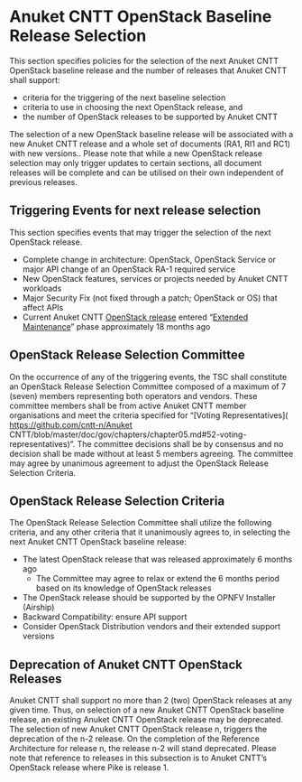 # Anuket CNTT OpenStack Baseline Release Selection

This section specifies policies for the selection of the next Anuket CNTT OpenStack baseline release and the number of releases that Anuket CNTT shall support:
-	criteria for the triggering of the next baseline selection
-	criteria to use in choosing the next OpenStack release, and 
-	the number of OpenStack releases to be supported by Anuket CNTT

The selection of a new OpenStack baseline release will be associated with a new Anuket CNTT release and a whole set of documents (RA1, RI1 and RC1) with new versions.. Please note that while a new OpenStack release selection may only trigger updates to certain sections, all document releases will be complete and can be utilised on their own independent of previous releases.

## Triggering Events for next release selection
This section specifies events that may trigger the selection of the next OpenStack release.
-	Complete change in architecture: OpenStack, OpenStack Service or major API change of an OpenStack RA-1 required service
-	New OpenStack features, services or projects needed by Anuket CNTT workloads
-	Major Security Fix (not fixed through a patch; OpenStack or OS) that affect APIs
-	Current Anuket CNTT [OpenStack release]( https://releases.openstack.org/) entered “[Extended Maintenance]( https://docs.openstack.org/project-team-guide/stable-branches.html#maintenance-phases)” phase approximately 18 months ago

## OpenStack Release Selection Committee
On the occurrence of any of the triggering events, the TSC shall constitute an OpenStack Release Selection Committee composed of a maximum of 7 (seven) members representing both operators and vendors. These committee members shall be from active Anuket CNTT member organisations and meet the criteria specified for “[Voting Representatives]( https://github.com/cntt-n/Anuket CNTT/blob/master/doc/gov/chapters/chapter05.md#52-voting-representatives)”. 
The committee decisions shall be by consensus and no decision shall be made without at least 5 members agreeing.
The committee may agree by unanimous agreement to adjust the OpenStack Release Selection Criteria.

## OpenStack Release Selection Criteria
The OpenStack Release Selection Committee shall utilize the following criteria, and any other criteria that it unanimously agrees to, in selecting the next Anuket CNTT OpenStack baseline release:
-	The latest OpenStack release that was released approximately 6 months ago
    - The Committee may agree to relax or extend the 6 months period based on its knowledge of OpenStack releases
-	The OpenStack release should be supported by the OPNFV Installer (Airship)
-	Backward Compatibility: ensure API support
-	Consider OpenStack Distribution vendors and their extended support versions

## Deprecation of Anuket CNTT OpenStack Releases
Anuket CNTT shall support no more than 2 (two) OpenStack releases at any given time. Thus, on selection of a new Anuket CNTT OpenStack baseline release, an existing Anuket CNTT OpenStack release may be deprecated. The selection of new Anuket CNTT OpenStack release n, triggers the deprecation of the n-2 release. On the completion of the Reference Architecture for release n, the release n-2 will stand deprecated.
Please note that reference to releases in this subsection is to Anuket CNTT’s OpenStack release where Pike is release 1. 
